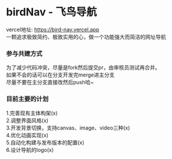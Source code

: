 # birdNav - 飞鸟导航
vercel地址: https://bird-nav.vercel.app  
一颗追求极致简约、极致实用的心，做一个功能强大而简洁的网址导航  

### 参与共建方式
为了减少代码冲突，尽量是fork然后提交pr，由审核员测试再合并。  
如果不会的话可以在分支开发完merge进主分支  
尽量不要在主分支直接改然后push哈~

### 目前主要的计划
1.完善现有主体构架(x)  
2.调整界面风格(x)  
3.开发背景切换，支持canvas、image、video三种(x)  
4.优化动画实现(x)  
5.自动化构建与发布版本的配置(x)  
6.设计导航的logo(x)  
